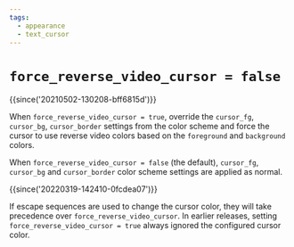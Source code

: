 ```yaml
---
tags:
  - appearance
  - text_cursor
---
```

# `force_reverse_video_cursor = false`

{{since('20210502-130208-bff6815d')}}

When `force_reverse_video_cursor = true`, override the `cursor_fg`,
`cursor_bg`, `cursor_border` settings from the color scheme and force the
cursor to use reverse video colors based on the `foreground` and `background`
colors.

When `force_reverse_video_cursor = false` (the default), `cursor_fg`,
`cursor_bg` and `cursor_border` color scheme settings are applied as normal.

{{since('20220319-142410-0fcdea07')}}

If escape sequences are used to change the cursor color, they will take
precedence over `force_reverse_video_cursor`.  In earlier releases, setting
`force_reverse_video_cursor = true` always ignored the configured cursor color.
